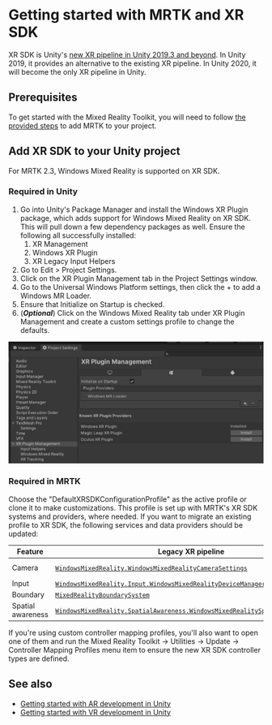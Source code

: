 # Getting started with MRTK and XR SDK

XR SDK is Unity's [new XR pipeline in Unity 2019.3 and beyond](https://blogs.unity3d.com/2020/01/24/unity-xr-platform-updates/). In Unity 2019, it provides an alternative to the existing XR pipeline. In Unity 2020, it will become the only XR pipeline in Unity.

## Prerequisites

To get started with the Mixed Reality Toolkit, you will need to follow [the provided steps](GettingStartedWithTheMRTK.md) to add MRTK to your project.

## Add XR SDK to your Unity project

For MRTK 2.3, Windows Mixed Reality is supported on XR SDK.

### Required in Unity

1. Go into Unity's Package Manager and install the Windows XR Plugin package, which adds support for Windows Mixed Reality on XR SDK. This will pull down a few dependency packages as well. Ensure the following all successfully installed:
   1. XR Management
   1. Windows XR Plugin
   1. XR Legacy Input Helpers
1. Go to Edit > Project Settings.
1. Click on the XR Plugin Management tab in the Project Settings window.
1. Go to the Universal Windows Platform settings, then click the + to add a Windows MR Loader.
1. Ensure that Initialize on Startup is checked.
1. (**_Optional_**) Click on the Windows Mixed Reality tab under XR Plugin Management and create a custom settings profile to change the defaults.

![Plugin management](Images/XRSDK/PluginManagement.png)

### Required in MRTK

Choose the "DefaultXRSDKConfigurationProfile" as the active profile or clone it to make customizations. This profile is set up with MRTK's XR SDK systems and providers, where needed. If you want to migrate an existing profile to XR SDK, the following services and data providers should be updated:

| Feature | Legacy XR pipeline | XR SDK |
|---------|--------------------|--------|
| Camera | [`WindowsMixedReality.WindowsMixedRealityCameraSettings`](xref:Microsoft.MixedReality.Toolkit.WindowsMixedReality.WindowsMixedRealityCameraSettings) | [`XRSDK.WindowsMixedReality.WindowsMixedRealityCameraSettings`](xref:Microsoft.MixedReality.Toolkit.XRSDK.WindowsMixedReality.WindowsMixedRealityCameraSettings) and [`GenericXRSDKCameraSettings`](xref:Microsoft.MixedReality.Toolkit.XRSDK.GenericXRSDKCameraSettings)|
| Input | [`WindowsMixedReality.Input.WindowsMixedRealityDeviceManager`](xref:Microsoft.MixedReality.Toolkit.WindowsMixedReality.Input.WindowsMixedRealityDeviceManager) | [`XRSDK.WindowsMixedReality.WindowsMixedRealityDeviceManager`](xref:Microsoft.MixedReality.Toolkit.XRSDK.WindowsMixedReality.WindowsMixedRealityDeviceManager) |
| Boundary | [`MixedRealityBoundarySystem`](xref:Microsoft.MixedReality.Toolkit.Boundary.MixedRealityBoundarySystem) | [`XRSDKBoundarySystem`](xref:Microsoft.MixedReality.Toolkit.XRSDK.XRSDKBoundarySystem) |
| Spatial awareness | [`WindowsMixedReality.SpatialAwareness.WindowsMixedRealitySpatialMeshObserver`](xref:Microsoft.MixedReality.Toolkit.WindowsMixedReality.SpatialAwareness.WindowsMixedRealitySpatialMeshObserver) | [`XRSDK.WindowsMixedReality.WindowsMixedRealitySpatialMeshObserver`](xref:Microsoft.MixedReality.Toolkit.XRSDK.WindowsMixedReality.WindowsMixedRealitySpatialMeshObserver) |

If you're using custom controller mapping profiles, you'll also want to open one of them and run the Mixed Reality Toolkit -> Utilities -> Update -> Controller Mapping Profiles menu item to ensure the new XR SDK controller types are defined.

## See also

* [Getting started with AR development in Unity](https://docs.unity3d.com/Manual/AROverview.html)
* [Getting started with VR development in Unity](https://docs.unity3d.com/Manual/VROverview.html)
